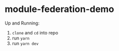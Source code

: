# module-federation-demo

Up and Running:

1. `clone` and `cd` into repo
2. run `yarn`
3. run `yarn dev`
